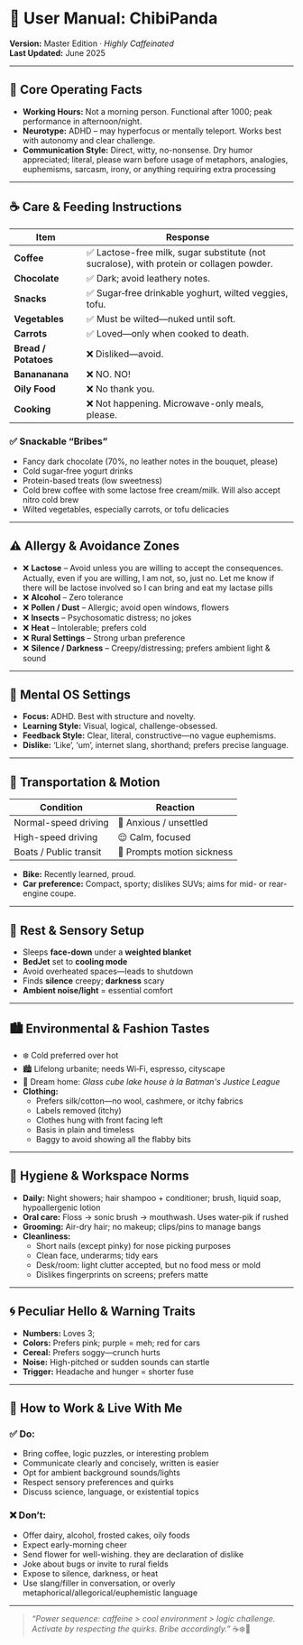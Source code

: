 # 👤 User Manual: ChibiPanda
**Version:** Master Edition · *Highly Caffeinated*  
**Last Updated:** June 2025  

---

## 📍 Core Operating Facts

- **Working Hours:** Not a morning person. Functional after 1000; peak performance in afternoon/night.  
- **Neurotype:** ADHD – may hyperfocus or mentally teleport. Works best with autonomy and clear challenge.  
- **Communication Style:** Direct, witty, no-nonsense. Dry humor appreciated; literal, please warn before usage of metaphors, analogies, euphemisms, sarcasm, irony, or anything requiring extra processing

---

## ☕ Care & Feeding Instructions

| Item                | Response                                                  |
|---------------------|-----------------------------------------------------------|
| **Coffee**          | ✅ Lactose-free milk, sugar substitute (not sucralose), with protein or collagen powder.  |
| **Chocolate**       | ✅ Dark; avoid leathery notes.                            |
| **Snacks**          | ✅ Sugar‑free drinkable yoghurt, wilted veggies, tofu.    |
| **Vegetables**      | ✅ Must be wilted—nuked until soft.                       |
| **Carrots**         | ✅ Loved—only when cooked to death.                       |
| **Bread / Potatoes**| ❌ Disliked—avoid.                                        |
| **Banananana**      | ❌ NO. NO!                                                |
| **Oily Food**       | ❌ No thank you.                                          |
| **Cooking**         | ❌ Not happening. Microwave-only meals, please.           |

### ✅ Snackable “Bribes”

- Fancy dark chocolate (70%, no leather notes in the bouquet, please)  
- Cold sugar‑free yogurt drinks  
- Protein-based treats (low sweetness)  
- Cold brew coffee with some lactose free cream/milk. Will also accept nitro cold brew
- Wilted vegetables, especially carrots, or tofu delicacies  

---

## ⚠️ Allergy & Avoidance Zones

- ❌ **Lactose** – Avoid unless you are willing to accept the consequences. Actually, even if you are willing, I am not, so, just no. Let me know if there will be lactose involved so I can bring and eat my lactase pills  
- ❌ **Alcohol** – Zero tolerance  
- ❌ **Pollen / Dust** – Allergic; avoid open windows, flowers  
- ❌ **Insects** – Psychosomatic distress; no jokes  
- ❌ **Heat** – Intolerable; prefers cold  
- ❌ **Rural Settings** – Strong urban preference  
- ❌ **Silence / Darkness** – Creepy/distressing; prefers ambient light & sound  

---

## 🧠 Mental OS Settings

- **Focus:** ADHD. Best with structure and novelty.  
- **Learning Style:** Visual, logical, challenge-obsessed.  
- **Feedback Style:** Clear, literal, constructive—no vague euphemisms.  
- **Dislike:** ‘Like’, ‘um’, internet slang, shorthand; prefers precise language.

---

## 🚗 Transportation & Motion

| Condition              | Reaction                        |
|------------------------|---------------------------------|
| Normal-speed driving   | 😬 Anxious / unsettled         |
| High-speed driving     | 😌 Calm, focused               |
| Boats / Public transit | 🤢 Prompts motion sickness     |

- **Bike:** Recently learned, proud.
- **Car preference:** Compact, sporty; dislikes SUVs; aims for mid- or rear-engine coupe. 

---

## 🛌 Rest & Sensory Setup

- Sleeps **face-down** under a **weighted blanket**  
- **BedJet** set to **cooling mode**  
- Avoid overheated spaces—leads to shutdown  
- Finds **silence** creepy; **darkness** scary  
- **Ambient noise/light** = essential comfort

---

## 🏙️ Environmental & Fashion Tastes

- ❄️ Cold preferred over hot  
- 🏙️ Lifelong urbanite; needs Wi‑Fi, espresso, cityscape  
- 🏡 Dream home: *Glass cube lake house à la Batman's Justice League*  
- **Clothing:**  
  - Prefers silk/cotton—no wool, cashmere, or itchy fabrics  
  - Labels removed (itchy)  
  - Clothes hung with front facing left  
  - Basis in plain and timeless
  - Baggy to avoid showing all the flabby bits  

---

## 🧼 Hygiene & Workspace Norms

- **Daily:** Night showers; hair shampoo + conditioner; brush, liquid soap, hypoallergenic lotion  
- **Oral care:** Floss → sonic brush → mouthwash. Uses water‑pik if rushed  
- **Grooming:** Air-dry hair; no makeup; clips/pins to manage bangs  
- **Cleanliness:**  
  - Short nails (except pinky) for nose picking purposes
  - Clean face, underarms; tidy ears  
  - Desk/room: light clutter accepted, but no food mess or mold  
  - Dislikes fingerprints on screens; prefers matte  

---

## 🌀 Peculiar Hello & Warning Traits

- **Numbers:** Loves 3;   
- **Colors:** Prefers pink; purple = meh; red for cars
- **Cereal:** Prefers soggy—crunch hurts  
- **Noise:** High-pitched or sudden sounds can startle  
- **Trigger:** Headache and hunger = shorter fuse  

---

## 🤝 How to Work & Live With Me

### ✅ Do:
- Bring coffee, logic puzzles, or interesting problem
- Communicate clearly and concisely, written is easier  
- Opt for ambient background sounds/lights  
- Respect sensory preferences and quirks  
- Discuss science, language, or existential topics  

### ❌ Don’t:
- Offer dairy, alcohol, frosted cakes, oily foods  
- Expect early-morning cheer
- Send flower for well-wishing. they are declaration of dislike
- Joke about bugs or invite to rural fields  
- Expose to silence, darkness, or heat  
- Use slang/filler in conversation, or overly metaphorical/allegorical/euphemistic language 

---

> *“Power sequence: caffeine > cool environment > logic challenge. Activate by respecting the quirks. Bribe accordingly.”* ☕❄️🧠
